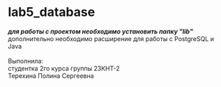 # lab5_database
***для работы с проектом необходимо установить папку "lib"***\
дополнительно необходимо расширение для работы с PostgreSQL и Java\
\
Выполнила:\
студентка 2го курса группы 23КНТ-2\
Терехина Полина Сергеевна



